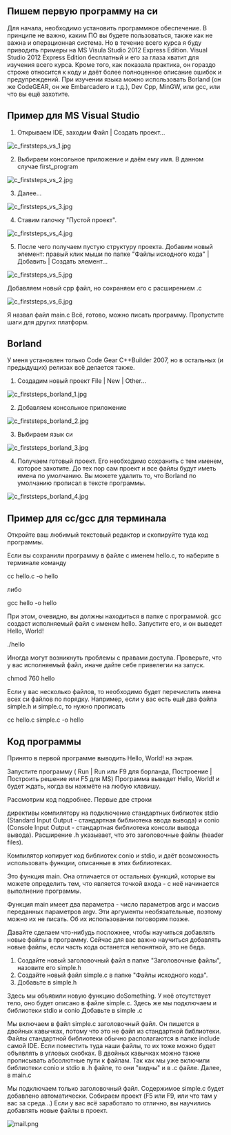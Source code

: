 ## Пишем первую программу на си

Для начала, необходимо установить программное обеспечение. В принципе не важно, каким ПО вы будете пользоваться, также как не важна и операционная система. Но в течение всего курса я буду приводить примеры на MS Visula Studio 2012 Express Edition. Visual Studio 2012 Express Edition бесплатный и его за глаза хватит для изучения всего курса. Кроме того, как показала практика, он гораздо строже относится к коду и даёт более полноценное описание ошибок и предупреждений.
При изучении языка можно использовать Borland (он же CodeGEAR, он же Embarcadero и т.д.), Dev Cpp, MinGW, или gcc, или что вы ещё захотите.

## Пример для MS Visual Studio

1. Открываем IDE, заходим Файл | Создать проект...

![c_firststeps_vs_1.jpg](../images/c_firststeps_vs_1.jpg)

2. Выбираем консольное приложение и даём ему имя. В данном случае first_program

![c_firststeps_vs_2.jpg](../images/c_firststeps_vs_2.jpg)

3. Далее...

![c_firststeps_vs_3.jpg](../images/c_firststeps_vs_3.jpg)

4. Ставим галочку "Пустой проект".

![c_firststeps_vs_4.jpg](../images/c_firststeps_vs_4.jpg)

5. После чего получаем пустую структуру проекта. Добавим новый элемент: правый клик мыши по папке "Файлы исходного кода" | Добавить | Создать элемент...

![c_firststeps_vs_5.jpg](../images/c_firststeps_vs_5.jpg)

Добавляем новый cpp файл, но сохраняем его с расширением .c

![c_firststeps_vs_6.jpg](../images/c_firststeps_vs_6.jpg)

Я назвал файл main.c
Всё, готово, можно писать программу. Пропустите шаги для других платформ.

## Borland

У меня установлен только Code Gear C++Builder 2007, но в остальных (и предыдущих) релизах всё делается также.

1. Создадим новый проект File | New | Other...

![c_firststeps_borland_1.jpg](../images/c_firststeps_borland_1.jpg)

2. Добавляем консольное приложение

![c_firststeps_borland_2.jpg](../images/c_firststeps_borland_2.jpg)

3. Выбираем язык си

![c_firststeps_borland_3.jpg](../images/c_firststeps_borland_3.jpg)

4. Получаем готовый проект. Его необходимо сохранить с тем именем, которое захотите. До тех пор сам проект и все файлы будут иметь имена по умолчанию. Вы можете удалить то, что Borland по умолчанию прописал в тексте программы.

![c_firststeps_borland_4.jpg](../images/c_firststeps_borland_4.jpg)

## Пример для cc/gcc для терминала

Откройте ваш любимый текстовый редактор и скопируйте туда код программы.

Если вы сохранили программу в файле с именем hello.c, то наберите в терминале команду

cc hello.c -o hello

либо

gcc hello -o hello

При этом, очевидно, вы должны находиться в папке с программой. gcc создаст исполняемый файл с именем hello. Запустите его, и он выведет Hello, World!


./hello


Иногда могут возникнуть проблемы с правами доступа. Проверьте, что у вас исполняемый файл, иначе дайте себе привелегии на запуск.


chmod 760 hello

Если у вас несколько файлов, то необходимо будет перечислить имена всех си файлов по порядку. Например, если у вас есть ещё два файла simple.h и simple.c, то нужно прописать



cc hello.c simple.c -o hello

## Код программы

Принято в первой программе выводить Hello, World! на экран.

Запустите программу ( Run | Run  или F9 для борланда,  Построение | Построить решение или F5 для MS)
Программа выведет Hello, World! и будет ждать, когда вы нажмёте на любую клавишу.

Рассмотрим код подробнее. 
Первые две строки

директивы компилятору на подключение стандартных библиотек stdio (Standard Input Output - стандартная библиотека ввода вывода) и conio (Console Input Output - стандартная библиотека консоли  вывода вывода).
Расширение .h указывает, что это заголовочные файлы (header files).

Компилятор копирует код библиотек conio и stdio, и даёт возможность использовать функции, описанные в этих библиотеках.

Это функция main. Она отличается от остальных функций, которые вы можете определить тем, что является точкой входа - с неё начинается выполнение программы.

Функция main имеет два параметра - число параметров argc и массив переданных параметров argv. Эти аргументы необязательные, поэтому можно их не писать. Об их использовании поговорим позже.

Давайте сделаем что-нибудь посложнее, чтобы научиться добавлять новые файлы в программу. Сейчас для вас важно научиться добавлять новые файлы, если часть кода останется непонятной, это не беда.

1. Создайте новый заголовочный файл в папке "Заголовочные файлы", назовите его simple.h
2. Создайте новый файл simple.c в папке "Файлы исходного кода".
3. Добавьте в simple.h

Здесь мы объявили новую функцию doSomething. У неё отсутствует тело, оно будет описано в файле simple.c. Здесь же мы подключаем и библиотеки stdio и conio
Добавьте в simple .c

Мы включаем в файл simple.c заголовочный файл. Он пишется в двойных кавычках, потому что это не файл из стандартной библиотеки. Файлы стандартной библиотеки обычно располагаются в папке include самой IDE. Если поместить туда наши файлы, то их тоже можно будет объявлять в угловых скобках. В двойных кавычках можно также прописывать абсолютные пути к файлам.
Так как мы уже включили библиотеки conio и stdio в .h файле, то они "видны" и в .c файле.
Далее, в main.c

Мы подключаем только заголовочный файл. Содержимое simple.c будет добавлено автоматически. Собираем проект (F5 или F9, или что там у вас за среда...) Если у вас всё заработало то отлично, вы научились добавлять новые файлы в проект.

![mail.png](../images/mail.png)

